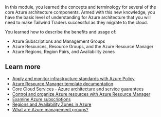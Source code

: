 In this module, you learned the concepts and terminology for several of the core Azure architecture components. Armed with this new knowledge, you have the basic level of understanding for Azure architecture that you will need to make Tailwind Traders successful as they migrate to the cloud.

You learned how to describe the benefits and usage of:

- Azure Subscriptions and Management Groups
- Azure Resources, Resource Groups, and the Azure Resource Manager
- Azure Regions, Region Pairs, and Availability zones

## Learn more

- [Apply and monitor infrastructure standards with Azure Policy](https://docs.microsoft.com/learn/modules/intro-to-governance/?azure-portal=true)
- [Azure Resource Manager template documentation](https://docs.microsoft.com/azure/azure-resource-manager/templates/?azure-portal=true)
- [Core Cloud Services - Azure architecture and service guarantees](https://docs.microsoft.com/learn/modules/explore-azure-infrastructure/?azure-portal=true)
- [Control and organize Azure resources with Azure Resource Manager](https://docs.microsoft.com/learn/modules/control-and-organize-with-azure-resource-manager/?azure-portal=true)
- [Examine Azure subscriptions](https://docs.microsoft.com/learn/modules/examine-azure-subscriptions/?azure-portal=true)
- [Regions and Availability Zones in Azure](https://docs.microsoft.com/azure/availability-zones/az-overview?azure-portal=true)
- [What are Azure management groups?](https://docs.microsoft.com/azure/governance/management-groups/overview?azure-portal=true)
